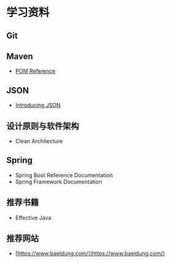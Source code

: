 # 学习资料

## Git

## Maven

- [POM Reference](https://maven.apache.org/pom.html)

## JSON

- [Introducing JSON](https://www.json.org/json-en.html)

## 设计原则与软件架构

- Clean Architecture

## Spring

- Spring Boot Reference Documentation
- Spring Framework Documentation

## 推荐书籍

- Effective Java

## 推荐网站

- [https://www.baeldung.com/](https://www.baeldung.com/)
